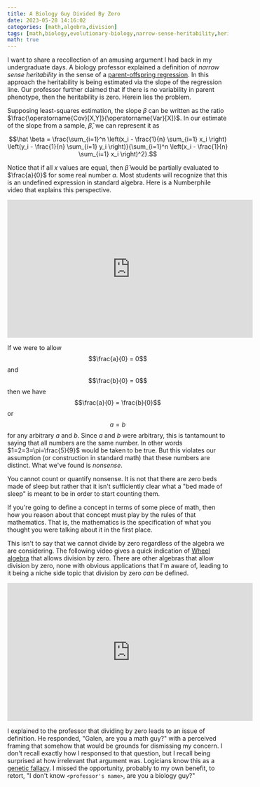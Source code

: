 ```yaml
---
title: A Biology Guy Divided By Zero
date: 2023-05-28 14:16:02
categories: [math,algebra,division]
tags: [math,biology,evolutionary-biology,narrow-sense-heritability,heritability,algebra,division,zero]
math: true
---
```


I want to share a recollection of an amusing argument I had back in my undergraduate days. A biology professor explained a definition of *narrow sense heritability* in the sense of a [parent-offspring regression](https://en.wikipedia.org/wiki/Heritability#Parent-offspring_regression). In this approach the heritability is being estimated via the slope of the regression line. Our professor further claimed that if there is no variability in parent phenotype, then the heritability is zero. Herein lies the problem.

Supposing least-squares estimation, the slope $\beta$ can be written as the ratio $\frac{\operatorname{Cov}[X,Y]}{\operatorname{Var}[X]}$. In our estimate of the slope from a sample, $\hat \beta$, we can represent it as

$$\hat \beta = \frac{\sum_{i=1}^n \left(x_i - \frac{1}{n} \sum_{i=1} x_i \right) \left(y_i - \frac{1}{n} \sum_{i=1} y_i \right)}{\sum_{i=1}^n \left(x_i - \frac{1}{n} \sum_{i=1} x_i \right)^2}.$$

Notice that if all $x$ values are equal, then $\hat \beta$ would be partially evaluated to $\frac{a}{0}$ for some real number $a$. Most students will recognize that this is an undefined expression in standard algebra. Here is a Numberphile video that explains this perspective.

<iframe width="560" height="315" src="https://www.youtube.com/embed/BRRolKTlF6Q" title="YouTube video player" frameborder="0" allow="accelerometer; autoplay; clipboard-write; encrypted-media; gyroscope; picture-in-picture; web-share" allowfullscreen></iframe>

If we were to allow 
$$\frac{a}{0} = 0$$
and 
$$\frac{b}{0} = 0$$
then we have
$$\frac{a}{0} = \frac{b}{0}$$
or 
$$a = b$$ for any arbitrary $a$ and $b$. Since $a$ and $b$ were arbitrary, this is tantamount to saying that all numbers are the same number. In other words $1=2=3=\pi=\frac{5}{9}$ would be taken to be true. But this violates our assumption (or construction in standard math) that these numbers are distinct. What we've found is *nonsense*.

You cannot count or quantify nonsense. It is not that there are zero beds made of sleep but rather that it isn't sufficiently clear what a "bed made of sleep" is meant to be in order to start counting them.

If you're going to define a concept in terms of some piece of math, then how you reason about that concept must play by the rules of that mathematics. That is, the mathematics is the specification of what you thought you were talking about it in the first place.

This isn't to say that we cannot divide by zero regardless of the algebra we are considering. The following video gives a quick indication of [Wheel algebra](https://en.wikipedia.org/wiki/Wheel_theory) that allows division by zero. There are other algebras that allow division by zero, none with obvious applications that I'm aware of, leading to it being a niche side topic that division by zero *can* be defined.

<iframe width="560" height="315" src="https://www.youtube.com/embed/ydLTfyXaQmU" title="YouTube video player" frameborder="0" allow="accelerometer; autoplay; clipboard-write; encrypted-media; gyroscope; picture-in-picture; web-share" allowfullscreen></iframe>

I explained to the professor that dividing by zero leads to an issue of definition. He responded, "Galen, are you a math guy?" with a perceived framing that somehow that would be grounds for dismissing my concern. I don't recall exactly how I responsed to that question, but I recall being surprised at how irrelevant that argument was. Logicians know this as a [genetic fallacy](https://en.wikipedia.org/wiki/Genetic_fallacy). I missed the opportunity, probably to my own benefit, to retort, "I don't know `<professor's name>`, are you a biology guy?"
